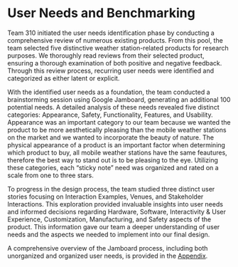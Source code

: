 # User Needs and Benchmarking 
 
Team 310 initiated the user needs identification phase by conducting a comprehensive review of numerous existing products. From this pool, the team selected five distinctive weather station-related products for research purposes. We thoroughly read reviews from their selected product, ensuring a thorough examination of both positive and negative feedback. Through this review process, recurring user needs were identified and categorized as either latent or explicit.  

With the identified user needs as a foundation, the team conducted a brainstorming session using Google Jamboard, generating an additional 100 potential needs. A detailed analysis of these needs revealed five distinct categories: Appearance, Safety, Functionality, Features, and Usability. Appearance was an important category to our team because we wanted the product to be more aesthetically pleasing than the mobile weather stations on the market and we wanted to incorporate the beauty of nature. The physical appearance of a product is an important factor when determining which product to buy, all mobile weather stations have the same feautures, therefore the best way to stand out is to be pleasing to the eye.
Utilizing these categories, each “sticky note” need was organized and rated on a scale from one to three stars.  

To progress in the design process, the team studied three distinct user stories focusing on Interaction Examples, Venues, and Stakeholder Interactions. This exploration provided invaluable insights into user needs and informed decisions regarding Hardware, Software, Interactivity & User Experience, Customization, Manufacturing, and Safety aspects of the product. This information gave our team a deeper understanding of user needs and the aspects we needed to implement into our final design.  

A comprehensive overview of the Jamboard process, including both unorganized and organized user needs, is provided in the [Appendix](Appendix.md).  


